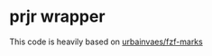 # prjr wrapper

This code is heavily based on [urbainvaes/fzf-marks](https://github.com/urbainvaes/fzf-marks)
